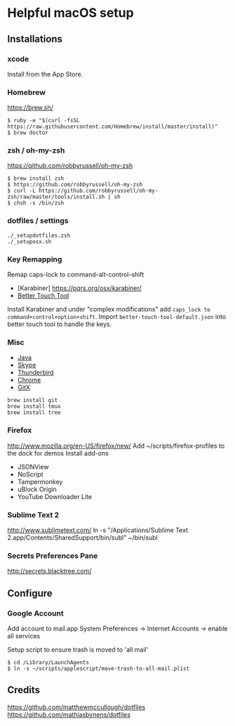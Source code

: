 # Helpful macOS setup

## Installations

### xcode
Install from the App Store.

### Homebrew

https://brew.sh/

```
$ ruby -e "$(curl -fsSL https://raw.githubusercontent.com/Homebrew/install/master/install)"
$ brew doctor
```

### zsh / oh-my-zsh

https://github.com/robbyrussell/oh-my-zsh

```
$ brew install zsh
$ https://github.com/robbyrussell/oh-my-zsh
$ curl -L https://github.com/robbyrussell/oh-my-zsh/raw/master/tools/install.sh | sh
$ chsh -s /bin/zsh
```

### dotfiles / settings

```
./_setupdotfiles.zsh
./_setuposx.sh
```

### Key Remapping
Remap caps-lock to command-alt-control-shift
* [Karabiner] https://pqrs.org/osx/karabiner/
* [Better Touch Tool](http://www.boastr.net/)

Install Karabiner and under "complex modifications" add `caps_lock to command+control+option+shift`. 
Import `better-touch-tool-default.json` into better touch tool to handle the keys.


### Misc
* [Java](http://www.oracle.com/technetwork/java/javase/downloads/)
* [Skype](http://www.skype.com/en/)
* [Thunderbird](http://www.mozilla.org/en-US/thunderbird/)
* [Chrome](https://www.google.com/intl/en/chrome/browser/)
* [GitX](http://rowanj.github.io/gitx/)


```
brew install git
brew install tmux
brew install tree
```

### Firefox
http://www.mozilla.org/en-US/firefox/new/
Add ~/scripts/firefox-profiles to the dock for demos
Install add-ons
- JSONView
- NoScript
- Tampermonkey
- uBlock Origin
- YouTube Downloader Lite



### Sublime Text 2
http://www.sublimetext.com/
ln -s "/Applications/Sublime Text 2.app/Contents/SharedSupport/bin/subl" ~/bin/subl

### Secrets Preferences Pane
http://secrets.blacktree.com/

## Configure

### Google Account
Add account to mail.app
System Preferences -> Internet Accounts -> enable all services

Setup script to ensure trash is moved to 'all mail'

```
$ cd /Library/LaunchAgents
$ ln -s ~/scripts/applescript/move-trash-to-all-mail.plist
```

## Credits

https://github.com/matthewmccullough/dotfiles
https://github.com/mathiasbynens/dotfiles
